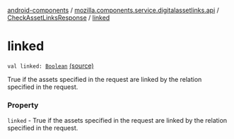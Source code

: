 [android-components](../../index.md) / [mozilla.components.service.digitalassetlinks.api](../index.md) / [CheckAssetLinksResponse](index.md) / [linked](./linked.md)

# linked

`val linked: `[`Boolean`](https://kotlinlang.org/api/latest/jvm/stdlib/kotlin/-boolean/index.html) [(source)](https://github.com/mozilla-mobile/android-components/blob/master/components/service/digitalassetlinks/src/main/java/mozilla/components/service/digitalassetlinks/api/CheckAssetLinksResponse.kt#L16)

True if the assets specified in the request are linked by the relation specified in the request.

### Property

`linked` - True if the assets specified in the request are linked by the relation specified in the request.